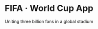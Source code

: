 ---
layout: default
type: project
folder: project-fifa-app
title: FIFA &#8231; World Cup App
subtitle: Uniting three billion fans in a global stadium
tags: UX Lead &#8231; FIFA App &#8231; 2014
---